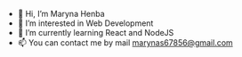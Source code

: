 - 👋 Hi, I’m Maryna Henba
- 👀 I’m interested in Web Development
- 🌱 I’m currently learning React and NodeJS
- 📫 You can contact me by mail marynas67856@gmail.com 

<!---
MarynasHenba/MarynasHenba is a ✨ special ✨ repository because its `README.md` (this file) appears on your GitHub profile.
You can click the Preview link to take a look at your changes.
--->
